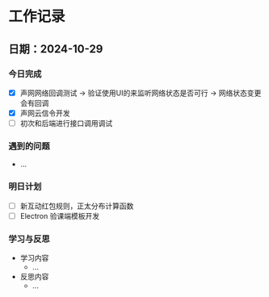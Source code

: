 # 工作记录

## 日期：2024-10-29

### 今日完成

- [x] 声网网络回调测试 -> 验证使用UI的来监听网络状态是否可行 -> 网络状态变更会有回调
- [x] 声网云信令开发
- [ ] 初次和后端进行接口调用调试

### 遇到的问题

- ...

### 明日计划

- [ ] 新互动红包规则，正太分布计算函数
- [ ] Electron 验课端模板开发

### 学习与反思

- 学习内容
  - ...
- 反思内容
  - ...

